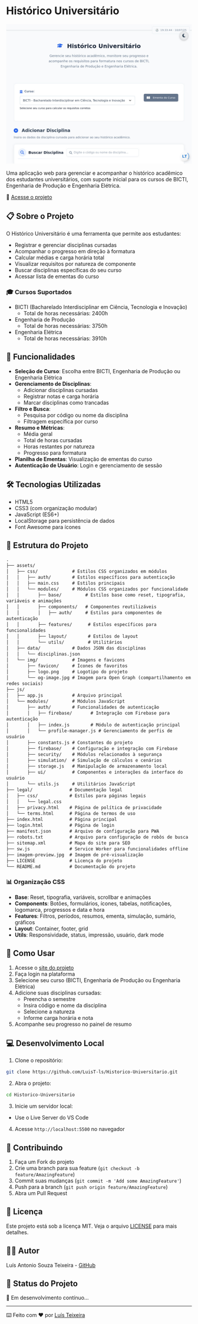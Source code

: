 # Histórico Universitário

![Preview do Projeto](imagem-preview.jpg)

Uma aplicação web para gerenciar e acompanhar o histórico acadêmico dos estudantes universitários, com suporte inicial para os cursos de BICTI, Engenharia de Produção e Engenharia Elétrica.

🔗 [Acesse o projeto](https://historicoacademico.vercel.app/)

## 📋 Sobre o Projeto

O Histórico Universitário é uma ferramenta que permite aos estudantes:

- Registrar e gerenciar disciplinas cursadas
- Acompanhar o progresso em direção à formatura
- Calcular médias e carga horária total
- Visualizar requisitos por natureza de componente
- Buscar disciplinas específicas do seu curso
- Acessar lista de ementas do curso

### 🎓 Cursos Suportados

- BICTI (Bacharelado Interdisciplinar em Ciência, Tecnologia e Inovação)
  - Total de horas necessárias: 2400h
- Engenharia de Produção
  - Total de horas necessárias: 3750h
- Engenharia Elétrica
  - Total de horas necessárias: 3910h

## 🚀 Funcionalidades

- **Seleção de Curso**: Escolha entre BICTI, Engenharia de Produção ou Engenharia Elétrica
- **Gerenciamento de Disciplinas**:
  - Adicionar disciplinas cursadas
  - Registrar notas e carga horária
  - Marcar disciplinas como trancadas
- **Filtro e Busca**:
  - Pesquisa por código ou nome da disciplina
  - Filtragem específica por curso
- **Resumo e Métricas**:
  - Média geral
  - Total de horas cursadas
  - Horas restantes por natureza
  - Progresso para formatura
- **Planilha de Ementas**: Visualização de ementas do curso
- **Autenticação de Usuário**: Login e gerenciamento de sessão

## 🛠️ Tecnologias Utilizadas

- HTML5
- CSS3 (com organização modular)
- JavaScript (ES6+)
- LocalStorage para persistência de dados
- Font Awesome para ícones

## 📁 Estrutura do Projeto

```
.
├── assets/
│   ├── css/             # Estilos CSS organizados em módulos
│   │   ├── auth/        # Estilos específicos para autenticação
│   │   ├── main.css     # Estilos principais
│   │   └── modules/     # Módulos CSS organizados por funcionalidade
│   │       ├── base/         # Estilos base como reset, tipografia, variáveis e animações
│   │       ├── components/   # Componentes reutilizáveis
│   │       │   ├── auth/     # Estilos para componentes de autenticação
│   │       ├── features/      # Estilos específicos para funcionalidades
│   │       ├── layout/        # Estilos de layout
│   │       └── utils/         # Utilitários
│   ├── data/            # Dados JSON das disciplinas
│   │   └── disciplinas.json
│   └── img/             # Imagens e favicons
│       ├── favicon/     # Ícones de favoritos
│       ├── logo.png     # Logotipo do projeto
│       └── og-image.jpg # Imagem para Open Graph (compartilhamento em redes sociais)
├── js/
│   ├── app.js           # Arquivo principal
│   └── modules/         # Módulos JavaScript
│       ├── auth/        # Funcionalidades de autenticação
│       │   ├── firebase/       # Integração com Firebase para autenticação
│       │   ├── index.js        # Módulo de autenticação principal
│       │   └── profile-manager.js # Gerenciamento de perfis de usuário
│       ├── constants.js # Constantes do projeto
│       ├── firebase/    # Configuração e integração com Firebase
│       ├── security/    # Módulos relacionados à segurança
│       ├── simulation/  # Simulação de cálculos e cenários
│       ├── storage.js   # Manipulação de armazenamento local
│       ├── ui/          # Componentes e interações da interface do usuário
│       └── utils.js     # Utilitários JavaScript
├── legal/              # Documentação legal
│   ├── css/            # Estilos para páginas legais
│   │   └── legal.css
│   ├── privacy.html    # Página de política de privacidade
│   └── terms.html      # Página de termos de uso
├── index.html          # Página principal
├── login.html          # Página de login
├── manifest.json       # Arquivo de configuração para PWA
├── robots.txt          # Arquivo para configuração de robôs de busca
├── sitemap.xml         # Mapa do site para SEO
├── sw.js               # Service Worker para funcionalidades offline
├── imagem-preview.jpg  # Imagem de pré-visualização
├── LICENSE             # Licença do projeto
└── README.md           # Documentação do projeto

```

### 📊 Organização CSS

- **Base**: Reset, tipografia, variáveis, scrollbar e animações
- **Components**: Botões, formulários, ícones, tabelas, notificações, logomarca, progressos e data e hora
- **Features**: Filtros, períodos, resumos, ementa, simulação, sumário, gráficos
- **Layout**: Container, footer, grid
- **Utils**: Responsividade, status, impressão, usuário, dark mode

## 🚦 Como Usar

1. Acesse o [site do projeto](https://historicoacademico.vercel.app/)
2. Faça login na plataforma
3. Selecione seu curso (BICTI, Engenharia de Produção ou Engenharia Elétrica)
4. Adicione suas disciplinas cursadas:
   - Preencha o semestre
   - Insira código e nome da disciplina
   - Selecione a natureza
   - Informe carga horária e nota
5. Acompanhe seu progresso no painel de resumo

## 💻 Desenvolvimento Local

1. Clone o repositório:

```bash
git clone https://github.com/LuisT-ls/Historico-Universitario.git
```

2. Abra o projeto:

```bash
cd Historico-Universitario
```

3. Inicie um servidor local:

- Use o Live Server do VS Code

4. Acesse `http://localhost:5500` no navegador

## 🤝 Contribuindo

1. Faça um Fork do projeto
2. Crie uma branch para sua feature (`git checkout -b feature/AmazingFeature`)
3. Commit suas mudanças (`git commit -m 'Add some AmazingFeature'`)
4. Push para a branch (`git push origin feature/AmazingFeature`)
5. Abra um Pull Request

## 📝 Licença

Este projeto está sob a licença MIT. Veja o arquivo [LICENSE](LICENSE) para mais detalhes.

## 👨‍💻 Autor

Luís Antonio Souza Teixeira - [GitHub](https://github.com/LuisT-ls)

## 🎯 Status do Projeto

🚧 Em desenvolvimento contínuo...

---

⌨️ Feito com ❤️ por [Luís Teixeira](https://github.com/LuisT-ls)
